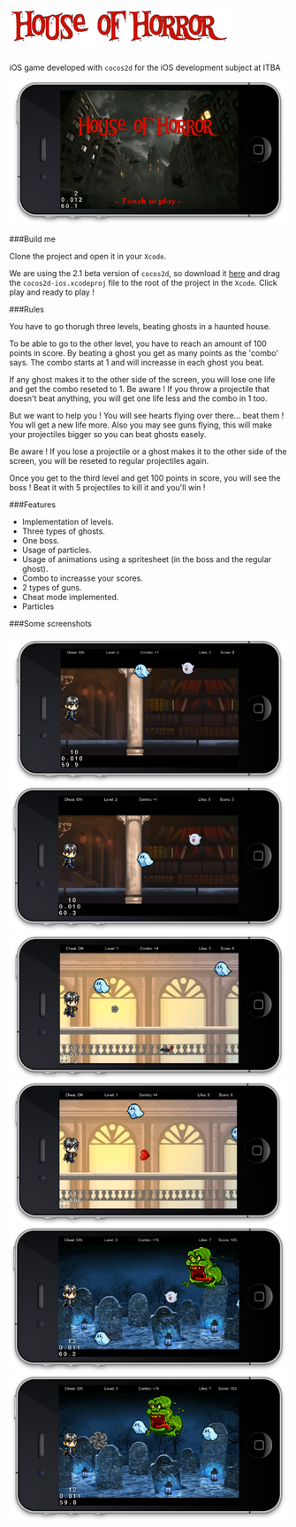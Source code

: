 ![alt text](/Coco2DSimpleGame/houseOfHorror.png "House of Horror")
=======================

iOS game developed with `cocos2d` for the iOS development subject at ITBA

![alt text](/Coco2DSimpleGame/Resources/screenshots/screenshot1.png "screen1")

###Build me

Clone the project and open it in your `Xcode`.

We are using the 2.1 beta version of `cocos2d`, so download it [here](http://www.cocos2d-iphone.org/cocos2d-iphone-v2-1-beta-released/) and drag the `cocos2d-ios.xcodeproj` file to the root of the project in the `Xcode`.
Click play and ready to play !

###Rules

You have to go thorugh three levels, beating ghosts in a haunted house.

To be able to go to the other level, you have to reach an amount of 100 points in score. By beating a ghost you get as many points as the 'combo' says.
The combo starts at 1 and will increasse in each ghost you beat.

If any ghost makes it to the other side of the screen, you will lose one life and get the combo reseted to 1. Be aware ! If you throw a projectile that doesn't beat anything, you will get one life less and the combo in 1 too.

But we want to help you ! You will see hearts flying over there... beat them ! You wll get a new life more. Also you may see guns flying, this will make your projectiles bigger so you can beat ghosts easely.

Be aware ! If you lose a projectile or a ghost makes it to the other side of the screen, you will be reseted to regular projectiles again.

Once you get to the third level and get 100 points in score, you will see the boss ! Beat it with 5 projectiles to kill it and you'll win !

###Features

* Implementation of levels.
* Three types of ghosts.
* One boss.
* Usage of particles.
* Usage of animations using a spritesheet (in the boss and the regular ghost).
* Combo to increasse your scores.
* 2 types of guns.
* Cheat mode implemented.
* Particles

###Some screenshots

![alt text](/Coco2DSimpleGame/Resources/screenshots/screenshot2.png "screen2")
![alt text](/Coco2DSimpleGame/Resources/screenshots/screenshot3.png "screen3")
![alt text](/Coco2DSimpleGame/Resources/screenshots/screenshot4.png "screen4")
![alt text](/Coco2DSimpleGame/Resources/screenshots/screenshot5.png "screen5")
![alt text](/Coco2DSimpleGame/Resources/screenshots/screenshot6.png "screen6")
![alt text](/Coco2DSimpleGame/Resources/screenshots/screenshot7.png "screen7")
